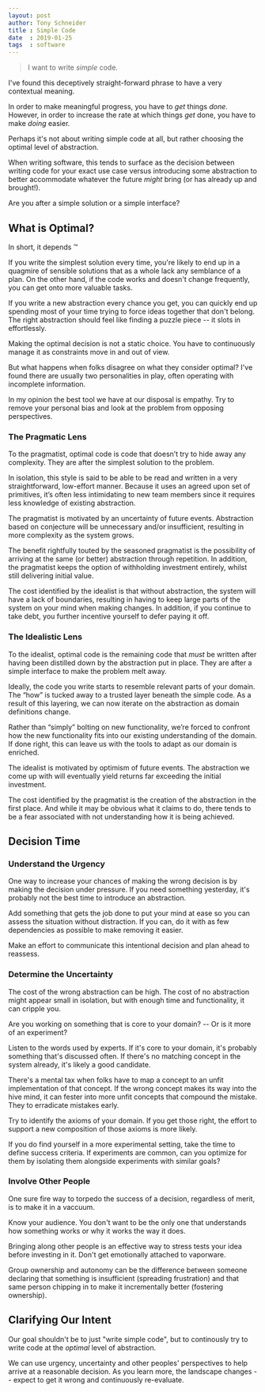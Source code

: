 ```yaml
---
layout: post
author: Tony Schneider
title : Simple Code
date  : 2019-01-25
tags  : software
---
```


> I want to write _simple_ code.

I've found this deceptively straight-forward phrase to have a very contextual meaning.

In order to make meaningful progress, you have to _get_ things *done*.
However, in order to increase the rate at which things _get_ done, you have to make *doing* easier.

Perhaps it's not about writing simple code at all, but rather choosing the optimal level of abstraction.

When writing software, this tends to surface as the decision between writing code for your exact use case versus introducing some abstraction to better accommodate whatever the future _might_ bring (or has already up and brought!).

Are you after a simple solution or a simple interface?

## What is Optimal?

In short, it depends :tm:

If you write the simplest solution every time, you're likely to end up in a quagmire of sensible solutions that as a whole lack any semblance of a plan.
On the other hand, if the code works and doesn't change frequently, you can get onto more valuable tasks.

If you write a new abstraction every chance you get, you can quickly end up spending most of your time trying to force ideas together that don't belong.
The right abstraction should feel like finding a puzzle piece -- it slots in effortlessly.

Making the optimal decision is not a static choice.
You have to continuously manage it as constraints move in and out of view.

But what happens when folks disagree on what they consider optimal?
I've found there are usually two personalities in play, often operating with incomplete information.

In my opinion the best tool we have at our disposal is empathy.
Try to remove your personal bias and look at the problem from opposing perspectives.

### The Pragmatic Lens

To the pragmatist, optimal code is code that doesn’t try to hide away any complexity.
They are after the simplest solution to the problem.

In isolation, this style is said to be able to be read and written in a very straightforward, low-effort manner.
Because it uses an agreed upon set of primitives, it’s often less intimidating to new team members since it requires less knowledge of existing abstraction.

The pragmatist is motivated by an uncertainty of future events.
Abstraction based on conjecture will be unnecessary and/or insufficient, resulting in more complexity as the system grows.

The benefit rightfully touted by the seasoned pragmatist is the possibility of arriving at the same (or better) abstraction through repetition.
In addition, the pragmatist keeps the option of withholding investment entirely, whilst still delivering initial value.

The cost identified by the idealist is that without abstraction, the system will have a lack of boundaries, resulting in having to keep large parts of the system on your mind when making changes.
In addition, if you continue to take debt, you further incentive yourself to defer paying it off.

### The Idealistic Lens

To the idealist, optimal code is the remaining code that _must_ be written after having been distilled down by the abstraction put in place.
They are after a simple interface to make the problem melt away.

Ideally, the code you write starts to resemble relevant parts of your domain.
The “how” is tucked away to a trusted layer beneath the simple code.
As a result of this layering, we can now iterate on the abstraction as domain definitions change.

Rather than “simply” bolting on new functionality, we’re forced to confront how the new functionality fits into our existing understanding of the domain.
If done right, this can leave us with the tools to adapt as our domain is enriched.

The idealist is motivated by optimism of future events.
The abstraction we come up with will eventually yield returns far exceeding the initial investment.

The cost identified by the pragmatist is the creation of the abstraction in the first place.
And while it may be obvious what it claims to do, there tends to be a fear associated with not understanding how it is being achieved.

## Decision Time

### Understand the Urgency

One way to increase your chances of making the wrong decision is by making the decision under pressure.
If you need something yesterday, it's probably not the best time to introduce an abstraction.

Add something that gets the job done to put your mind at ease so you can assess the situation without distraction.
If you can, do it with as few dependencies as possible to make removing it easier.

Make an effort to communicate this intentional decision and plan ahead to reassess.

### Determine the Uncertainty

The cost of the wrong abstraction can be high.
The cost of no abstraction might appear small in isolation, but with enough time and functionality, it can cripple you.

Are you working on something that is core to your domain? -- Or is it more of an experiment?

Listen to the words used by experts.
If it's core to your domain, it's probably something that's discussed often.
If there's no matching concept in the system already, it's likely a good candidate.

There's a mental tax when folks have to map a concept to an unfit implementation of that concept.
If the wrong concept makes its way into the hive mind, it can fester into more unfit concepts that compound the mistake.
They to erradicate mistakes early.

Try to identify the axioms of your domain.
If you get those right, the effort to support a new composition of those axioms is more likely.

If you do find yourself in a more experimental setting, take the time to define success criteria.
If experiments are common, can you optimize for them by isolating them alongside experiments with similar goals?

### Involve Other People

One sure fire way to torpedo the success of a decision, regardless of merit, is to make it in a vaccuum.

Know your audience.
You don't want to be the only one that understands how something works or why it works the way it does.

Bringing along other people is an effective way to stress tests your idea before investing in it.
Don't get emotionally attached to vaporware.

Group ownership and autonomy can be the difference between someone declaring that something is insufficient (spreading frustration) and that same person chipping in to make it incrementally better (fostering ownership).

## Clarifying Our Intent

Our goal shouldn't be to just "write simple code", but to continously try to write code at the _optimal_ level of abstraction.

We can use urgency, uncertainty and other peoples' perspectives to help arrive at a reasonable decision.
As you learn more, the landscape changes -- expect to get it wrong and continuously re-evaluate.
